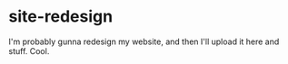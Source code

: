 # site-redesign
I'm probably gunna redesign my website, and then I'll upload it here and stuff. Cool.
